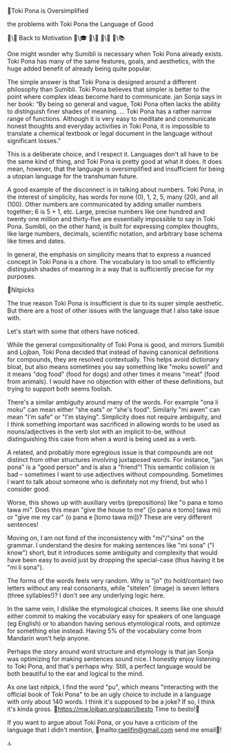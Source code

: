 📛Toki Pona
is Oversimplified

the problems
with Toki Pona
the Language of Good

🔗\🚀 Back to Motivation
🔗\🎓
🔗\📖
🔗\🧠
🔗\📚

One might wonder why Sumibli is necessary when Toki Pona already exists. Toki Pona has many of the same features, goals, and aesthetics, with the huge added benefit of already being quite popular.

The simple answer is that Toki Pona is designed around a different philosophy than Sumibli. Toki Pona believes that simpler is better to the point where complex ideas become hard to communicate. jan Sonja says in her book:
“By being so general and vague, Toki Pona often lacks the ability to distinguish finer shades of meaning. … Toki Pona has a rather narrow range of functions. Although it is very easy to meditate and communicate honest thoughts and everyday activities in Toki Pona, it is impossible to translate a chemical textbook or legal document in the language without significant losses.”

This is a deliberate choice, and I respect it. Languages don't all have to be the same kind of thing, and Toki Pona is pretty good at what it does. It does mean, however, that the language is oversimplified and insufficient for being a utopian language for the transhuman future.

A good example of the disconnect is in talking about numbers. Toki Pona, in the interest of simplicity, has words for none (0), 1, 2, 5, many (20), and all (100). Other numbers are communicated by adding smaller numbers together; 6 is 5 + 1, etc. Large, precise numbers like one hundred and twenty one million and thirty-five are essentially impossible to say in Toki Pona. Sumibli, on the other hand, is built for expressing complex thoughts, like large numbers, decimals, scientific notation, and arbitrary base schema like times and dates.

In general, the emphasis on simplicity means that to express a nuanced concept in Toki Pona is a chore. The vocabulary is too small to efficiently distinguish shades of meaning in a way that is sufficiently precise for my purposes.

📛Nitpicks

The true reason Toki Pona is insufficient is due to its super simple aesthetic. But there are a host of other issues with the language that I also take issue with.

Let's start with some that others have noticed.

While the general compositionality of Toki Pona is good, and mirrors Sumibli and Lojban, Toki Pona decided that instead of having canonical definitions for compounds, they are resolved contextually. This helps avoid dictionary bloat, but also means sometimes you say something like "moku soweli" and it means "dog food" (food for dogs) and other times it means "meat" (food from animals). I would have no objection with either of these definitions, but trying to support both seems foolish.

There's a similar ambiguity around many of the words. For example "ona li moku" can mean either "she eats" or "she's food". Similarly "mi awen" can mean "I'm safe" or "I'm staying". Simplicity does not require ambiguity, and I think something important was sacrificed in allowing words to be used as nouns/adjectives in the verb slot with an implicit to-be, without distinguishing this case from when a word is being used as a verb.

A related, and probably more egregious issue is that compounds are not distinct from other structures involving juxtaposed words. For instance, "jan pona" is a "good person" and is also a "friend"! This semantic collision is bad – sometimes I want to use adjectives without compounding. Sometimes I want to talk about someone who is definitely not my friend, but who I consider good.

Worse, this shows up with auxiliary verbs (prepositions) like "o pana e tomo tawa mi". Does this mean "give the house to me" ([o pana e tomo] tawa mi) or "give me my car" (o pana e [tomo tawa mi])? These are very different sentences!

Moving on, I am not fond of the inconsistency with "mi"/"sina" on the grammar. I understand the desire for making sentences like "mi sona" ("I know") short, but it introduces some ambiguity and complexity that would have been easy to avoid just by dropping the special-case (thus having it be "mi li sona").

The forms of the words feels very random. Why is "jo" (to hold/contain) two letters without any real consonants, while "sitelen" (image) is seven letters (three syllables!)? I don't see any underlying logic here.

In the same vein, I dislike the etymological choices. It seems like one should either commit to making the vocabulary easy for speakers of one language (eg English) or to abandon having serious etymological roots, and optimize for something else instead. Having 5% of the vocabulary come from Mandarin won't help anyone.

Perhaps the story around word structure and etymology is that jan Sonja was optimizing for making sentences sound nice. I honestly enjoy listening to Toki Pona, and that's perhaps why. Still, a perfect language would be both beautiful to the ear and logical to the mind.

As one last nitpick, I find the word "pu", which means "interacting with the official book of Toki Pona" to be an ugly choice to include in a language with only about 140 words. I think it's supposed to be a joke? If so, I think it's kinda gross. 🔗https://mw.lojban.org/papri/besto Time to besto!💬

If you want to argue about Toki Pona, or you have a criticism of the language that I didn't mention, 🔗mailto:raelifin@gmail.com send me email💬!

🔝

